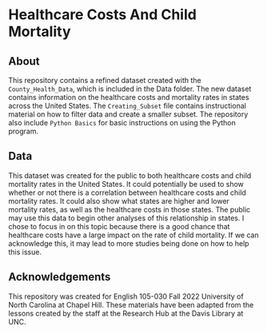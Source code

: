 # Healthcare Costs And Child Mortality

## About
This repository contains a refined dataset created with the `County_Health_Data`, which is included in the Data folder. The new dataset contains information on the healthcare costs and mortality rates in states across the United States. The `Creating_Subset` file contains instructional material on how to filter data and create a smaller subset. The repository also include `Python Basics` for basic instructions on using the Python program.

## Data

This dataset was created for the public to both healthcare costs and child mortality rates in the United States. It could potentially be used to show whether or not there is a correlation between healthcare costs and child mortality rates. It could also show what states are higher and lower mortality rates, as well as the healthcare costs in those states. The public may use this data to begin other analyses of this relationship in states. 
I chose to focus in on this topic because there is a good chance that healthcare costs have a large impact on the rate of child mortality. If we can acknowledge this, it may lead to more studies being done on how to help this issue. 


## Acknowledgements 
 
This repository was created for English 105-030 Fall 2022 University of North Carolina at Chapel Hill. These materials have been adapted from the lessons created by the staff at the Research Hub at the Davis Library at UNC.
